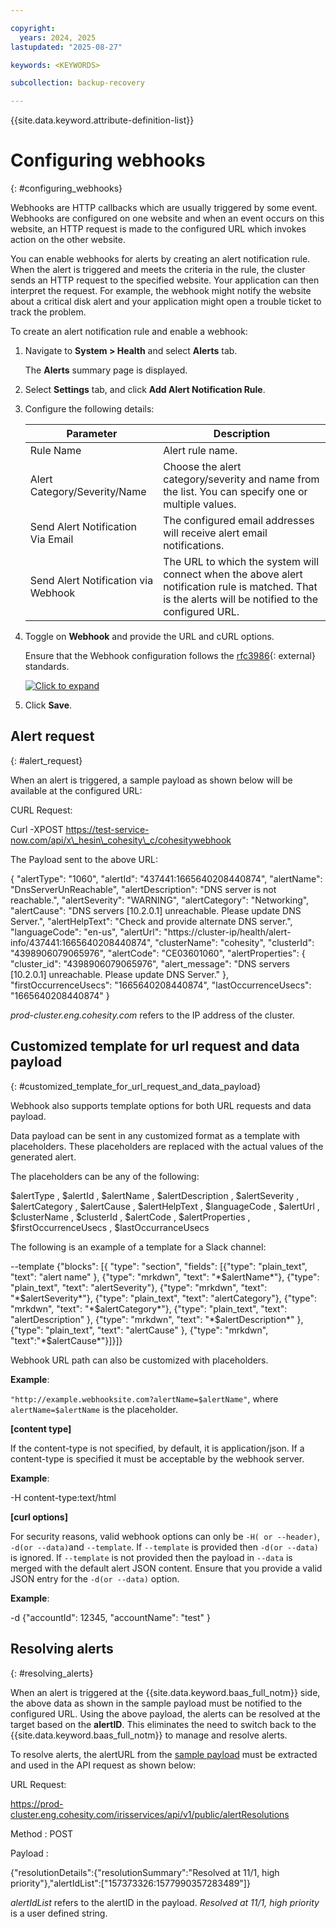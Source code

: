 ```yaml
---

copyright:
  years: 2024, 2025
lastupdated: "2025-08-27"

keywords: <KEYWORDS>

subcollection: backup-recovery

---
```


{{site.data.keyword.attribute-definition-list}}

# Configuring webhooks
{: #configuring_webhooks}

Webhooks are HTTP callbacks which are usually triggered by some event. Webhooks are configured on one website and when an event occurs on this website, an HTTP request is made to the configured URL which invokes action on the other website.

You can enable webhooks for alerts by creating an alert notification rule. When the alert is triggered and meets the criteria in the rule, the cluster sends an HTTP request to the specified website. Your application can then interpret the request. For example, the webhook might notify the website about a critical disk alert and your application might open a trouble ticket to track the problem.

To create an alert notification rule and enable a webhook:

1. Navigate to **System > Health** and select **Alerts** tab.

    The **Alerts** summary page is displayed.

2. Select **Settings** tab, and click **Add Alert Notification Rule**.
3. Configure the following details:


    | Parameter | Description |
    | --- | --- |
    | Rule Name | Alert rule name. |
    | Alert Category/Severity/Name | Choose the alert category/severity and name from the list. You can specify one or multiple values. |
    | Send Alert Notification Via Email | The configured email addresses will receive alert email notifications. |
    | Send Alert Notification via Webhook | The URL to which the system will connect when the above alert notification rule is matched. That is the alerts will be notified to the configured URL. |

4. Toggle on **Webhook** and provide the URL and cURL options.

    Ensure that the Webhook configuration follows the [rfc3986](https://www.rfc-editor.org/rfc/rfc3986#page-12){: external} standards.

    [![](../../Resources/Images/webhookstoggle_thumb_400_0.png "Click to expand")](../../Resources/Images/webhookstoggle.png)

5. Click **Save**.

## Alert request
{: #alert_request}

When an alert is triggered, a sample payload as shown below will be available at the configured URL:

CURL Request:

Curl -XPOST https://test-service-now.com/api/x\_hesin\_cohesity\_c/cohesitywebhook

The Payload sent to the above URL:

{
	"alertType": "1060",
	"alertId": "437441:1665640208440874",
	"alertName": "DnsServerUnReachable",
	"alertDescription": "DNS server is not reachable.",
	"alertSeverity": "WARNING",
	"alertCategory": "Networking",
	"alertCause": "DNS servers \[10.2.0.1\] unreachable. Please update DNS Server.",
	"alertHelpText": "Check and provide alternate DNS server.",
	"languageCode": "en-us",
	"alertUrl": "https://cluster-ip/health/alert-info/437441:1665640208440874",
	"clusterName": "cohesity", 
	"clusterId": "4398906079065976", 
	"alertCode": "CE03601060", 
	"alertProperties": 
	{ 
		"cluster\_id": "4398906079065976", 
		"alert\_message": "DNS servers \[10.2.0.1\] unreachable. Please update DNS Server." 
	},
	"firstOccurrenceUsecs": "1665640208440874",
	"lastOccurrenceUsecs": "1665640208440874"
}			

_prod-cluster.eng.cohesity.com_ refers to the IP address of the cluster.

## Customized template for url request and data payload
{: #customized_template_for_url_request_and_data_payload}

Webhook also supports template options for both URL requests and data payload.

Data payload can be sent in any customized format as a template with placeholders. These placeholders are replaced with the actual values of the generated alert.

The placeholders can be any of the following:

 $alertType ,  $alertId ,  $alertName ,  $alertDescription ,  $alertSeverity ,  $alertCategory ,  $alertCause ,  $alertHelpText ,  $languageCode ,  $alertUrl ,  $clusterName ,  $clusterId ,  $alertCode ,  $alertProperties ,  $firstOccurrenceUsecs ,  $lastOccurranceUsecs

The following is an example of a template for a Slack channel:

\--template {"blocks": \[{ "type": "section", "fields": \[{"type": "plain\_text", "text": "alert name" }, {"type": "mrkdwn", "text": "\*$alertName\*"}, {"type": "plain\_text", "text": "alertSeverity"}, {"type": "mrkdwn", "text": "\*$alertSeverity\*"}, {"type": "plain\_text", "text": "alertCategory"}, {"type": "mrkdwn", "text": "\*$alertCategory\*"}, {"type": "plain\_text", "text": "alertDescription" }, {"type": "mrkdwn", "text": "\*$alertDescription\*" }, {"type": "plain\_text", "text": "alertCause" }, {"type": "mrkdwn", "text":"\*$alertCause\*"}\]}\]}

Webhook URL path can also be customized with placeholders.

**Example**:

`"http://example.webhooksite.com?alertName=$alertName"`, where `alertName=$alertName` is the placeholder.

**\[content type\]**

If the content-type is not specified, by default, it is application/json. If a content-type is specified it must be acceptable by the webhook server.

**Example**:

\-H content-type:text/html

**\[curl options\]**

For security reasons, valid webhook options can only be `-H( or --header)`, `-d(or --data)`and `--template`. If `--template` is provided then `-d(or --data)` is ignored. If `--template` is not provided then the payload in `--data` is merged with the default alert JSON content. Ensure that you provide a valid JSON entry for the `-d(or --data)` option.

**Example**:

\-d {"accountId": 12345, "accountName": "test" }

## Resolving alerts
{: #resolving_alerts}

When an alert is triggered at the {{site.data.keyword.baas_full_notm}} side, the above data as shown in the sample payload must be notified to the configured URL. Using the above payload, the alerts can be resolved at the target based on the **alertID**. This eliminates the need to switch back to the {{site.data.keyword.baas_full_notm}} to manage and resolve alerts.

To resolve alerts, the alertURL from the [sample payload](#Alert) must be extracted and used in the API request as shown below:

URL Request:

https://prod-cluster.eng.cohesity.com/irisservices/api/v1/public/alertResolutions

Method : POST

Payload :

{"resolutionDetails":{"resolutionSummary":"Resolved at 11/1, high priority"},"alertIdList":\["157373326:1577990357283489"\]}

_alertIdList_ refers to the alertID in the payload. _Resolved at 11/1, high priority_ is a user defined string.

